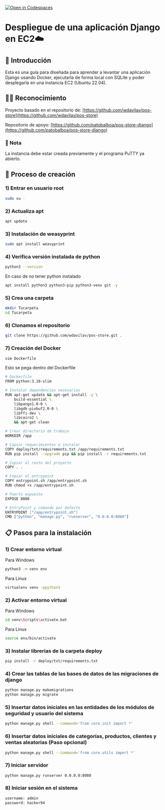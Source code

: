 [![Open in Codespaces](https://classroom.github.com/assets/launch-codespace-2972f46106e565e64193e422d61a12cf1da4916b45550586e14ef0a7c637dd04.svg)](https://classroom.github.com/open-in-codespaces?assignment_repo_id=19666495)
# Despliegue de una aplicación Django en EC2☁️

## 📜 Introducción
Esta es una guía para diseñada para aprender a levantar una aplicación Django usando Docker, ejecutarla de forma local con SQLite y poder desplegarla en una instancia EC2 (Ubuntu 22.04).

## 👨‍💻 Reconocimiento
Proyecto basado en el repositorio de:
[https://github.com/wdavilav/pos-store](https://github.com/wdavilav/pos-store)

Repositorio de apoyo: [https://github.com/patobalboa/pos-store-django](https://github.com/patobalboa/pos-store-django)

### 🚨 Nota
La instancia debe estar creada previamente y el programa PuTTY ya abierto.

## 🚧 Proceso de creación 

### 1) Entrar en usuario root
```bash
sudo su -
```

### 2) Actualiza apt
```bash
apt update
```

### 3) Instalación de weasyprint
```bash
sudo apt install weasyprint
```

### 4) Verifica versión instalada de python
```bash
python3 --version
```
En caso de no tener python instalado
```bash
apt install python3 python3-pip python3-venv git -y
```

### 5) Crea una carpeta
```bash
mkdir Tucarpeta
cd Tucarpeta
```

### 6) Clonamos el repositorio
```bash
git clone https://github.com/wdavilav/pos-store.git .
```

### 7) Creación del Docker
```bash
vim Dockerfile
```
Esto se pega dentro del Dockerfile
```bash
# Dockerfile
FROM python:3.10-slim

# Instalar dependencias necesarias
RUN apt-get update && apt-get install -y \
    build-essential \
    libpango1.0-0 \
    libgdk-pixbuf2.0-0 \
    libffi-dev \
    libcairo2 \
    && apt-get clean

# Crear directorio de trabajo
WORKDIR /app

# Copiar requerimientos e instalar
COPY deploy/txt/requirements.txt /app/requirements.txt
RUN pip install --upgrade pip && pip install -r requirements.txt

# Copiar el resto del proyecto
COPY . .

# Copiar el entrypoint
COPY entrypoint.sh /app/entrypoint.sh
RUN chmod +x /app/entrypoint.sh

# Puerto expuesto
EXPOSE 8080

# EntryPoint y comando por defecto
ENTRYPOINT ["/app/entrypoint.sh"]
CMD ["python", "manage.py", "runserver", "0.0.0.0:8080"]
```

## 📋 Pasos para la instalación

### 1) Crear entorno virtual
Para Windows
```bash
python3 -m venv env
```
Para Linux
```bash
virtualenv venv -ppython3
```

### 2) Activar entorno virtual
Para Windows
```bash
cd venv\Scripts\activate.bat
```
Para Linux
```bash
source env/bin/activate
```

### 3) Instalar librerias de la carpeta deploy
```bash
pip install -r deploy/txt/requirements.txt
```

### 4) Crear las tablas de las bases de datos de las migraciones de django
```bash
python manage.py makemigrations
python manage.py migrate
```

### 5) Insertar datos iniciales en las entidades de los módulos de seguridad y usuario del sistema
```bash
python manage.py shell --command='from core.init import *'
```

### 6) Insertar datos iniciales de categorías, productos, clientes y ventas aleatorias (Paso opcional)
```bash
python manage.py shell --command='from core.utils import *'
```

### 7) Iniciar servidor
```bash
python manage.py runserver 0.0.0.0:8080
```

### 8) Iniciar sesión en el sistema
```bash
username: admin
password: hacker94
```